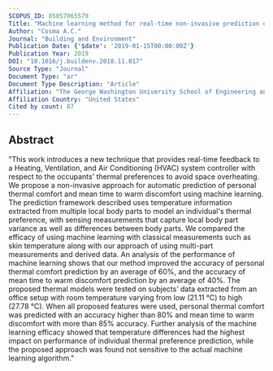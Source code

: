 ```yaml
---
SCOPUS_ID: 85057065579
Title: "Machine learning method for real-time non-invasive prediction of individual thermal preference in transient conditions"
Author: "Cosma A.C."
Journal: "Building and Environment"
Publication Date: {'$date': '2019-01-15T00:00:00Z'}
Publication Year: 2019
DOI: "10.1016/j.buildenv.2018.11.017"
Source Type: "Journal"
Document Type: "ar"
Document Type Description: "Article"
Affiliation: "The George Washington University School of Engineering and Applied Science"
Affiliation Country: "United States"
Cited by count: 87
---
```


## Abstract
"This work introduces a new technique that provides real-time feedback to a Heating, Ventilation, and Air Conditioning (HVAC) system controller with respect to the occupants' thermal preferences to avoid space overheating. We propose a non-invasive approach for automatic prediction of personal thermal comfort and mean time to warm discomfort using machine learning. The prediction framework described uses temperature information extracted from multiple local body parts to model an individual's thermal preference, with sensing measurements that capture local body part variance as well as differences between body parts. We compared the efficacy of using machine learning with classical measurements such as skin temperature along with our approach of using multi-part measurements and derived data. An analysis of the performance of machine learning shows that our method improved the accuracy of personal thermal comfort prediction by an average of 60%, and the accuracy of mean time to warm discomfort prediction by an average of 40%. The proposed thermal models were tested on subjects’ data extracted from an office setup with room temperature varying from low (21.11 °C) to high (27.78 °C). When all proposed features were used, personal thermal comfort was predicted with an accuracy higher than 80% and mean time to warm discomfort with more than 85% accuracy. Further analysis of the machine learning efficacy showed that temperature differences had the highest impact on performance of individual thermal preference prediction, while the proposed approach was found not sensitive to the actual machine learning algorithm."
